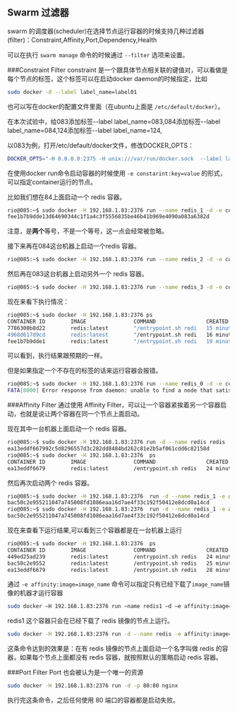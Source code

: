 ## Swarm 过滤器
swarm 的调度器(scheduler)在选择节点运行容器的时候支持几种过滤器 (filter)：Constraint,Affinity,Port,Dependency,Health

可以在执行 `swarm manage` 命令的时候通过 `--filter` 选项来设置。

###Constraint Filter
constraint 是一个跟具体节点相关联的键值对，可以看做是每个节点的标签，这个标签可以在启动docker daemon的时候指定，比如
```sh
sudo docker -d --label label_name=label01
```

也可以写在docker的配置文件里面（在ubuntu上面是 `/etc/default/docker`）。

在本次试验中，给083添加标签--label label_name=083,084添加标签--label label_name=084,124添加标签--label label_name=124,

以083为例，打开/etc/default/docker文件，修改DOCKER_OPTS：
```sh
DOCKER_OPTS="-H 0.0.0.0:2375 -H unix:///var/run/docker.sock  --label label_name=083"
```

在使用docker run命令启动容器的时候使用 `-e constarint:key=value` 的形式，可以指定container运行的节点。

比如我们想在84上面启动一个 redis 容器。
```sh
rio@085:~$ sudo docker -H 192.168.1.83:2376 run --name redis_1 -d -e constraint:label_name==084 redis
fee1b7b9dde13d64690344c1f1a4c3f5556835be46b41b969e4090a083a6382d
```
注意，是**两个**等号，不是一个等号，这一点会经常被忽略。

接下来再在084这台机器上启动一个redis 容器。
```sh
rio@085:~$ sudo docker -H 192.168.1.83:2376 run --name redis_2 -d -e constraint:label_name==084 redis         4968d617d9cd122fc2e17b3bad2f2c3b5812c0f6f51898024a96c4839fa000e1
```
然后再在083这台机器上启动另外一个 redis 容器。
```sh
rio@085:~$ sudo docker -H 192.168.1.83:2376 run --name redis_3 -d -e constraint:label_name==083 redis         7786300b8d2232c2335ac6161c715de23f9179d30eb5c7e9c4f920a4f1d39570
```

现在来看下执行情况：
```sh
rio@085:~$ sudo docker -H 192.168.1.83:2376 ps
CONTAINER ID        IMAGE               COMMAND                CREATED             STATUS              PORTS               NAMES
7786300b8d22        redis:latest        "/entrypoint.sh redi   15 minutes ago      Up 53 seconds       6379/tcp            083/redis_3
4968d617d9cd        redis:latest        "/entrypoint.sh redi   16 minutes ago      Up 2 minutes        6379/tcp            084/redis_2
fee1b7b9dde1        redis:latest        "/entrypoint.sh redi   19 minutes ago      Up 5 minutes        6379/tcp            084/redis_1
```

可以看到，执行结果跟预期的一样。

但是如果指定一个不存在的标签的话来运行容器会报错。
```sh
rio@085:~$ sudo docker -H 192.168.1.83:2376 run --name redis_0 -d -e constraint:label_name==0 redis
FATA[0000] Error response from daemon: unable to find a node that satisfies label_name==0
```

###Affinity Filter
通过使用 Affinity Filter，可以让一个容器紧挨着另一个容器启动，也就是说让两个容器在同一个节点上面启动。

现在其中一台机器上面启动一个 redis 容器。
```sh
rio@085:~$ sudo docker -H 192.168.1.83:2376 run -d --name redis redis
ea13eddf667992c5d8296557d3c282dd8484bd262c81e2b5af061cdd6c82158d
rio@085:~$ sudo docker -H 192.168.1.83:2376  ps
CONTAINER ID        IMAGE               COMMAND                CREATED             STATUS                  PORTS               NAMES
ea13eddf6679        redis:latest        /entrypoint.sh redis   24 minutes ago      Up Less than a second   6379/tcp            083/redis
```

然后再次启动两个 redis 容器。
```sh
rio@085:~$ sudo docker -H 192.168.1.83:2376  run -d --name redis_1 -e affinity:container==redis redis
bac50c2e955211047a745008fd1086eaa16d7ae4f33c192f50412e8dcd0a14cd
rio@085:~$ sudo docker -H 192.168.1.83:2376  run -d --name redis_1 -e affinity:container==redis redis
bac50c2e955211047a745008fd1086eaa16d7ae4f33c192f50412e8dcd0a14cd
```
现在来查看下运行结果,可以看到三个容器都是在一台机器上运行
```sh
rio@085:~$ sudo docker -H 192.168.1.83:2376  ps
CONTAINER ID        IMAGE               COMMAND                CREATED             STATUS                  PORTS               NAMES
449ed25ad239        redis:latest        /entrypoint.sh redis   24 minutes ago      Up Less than a second   6379/tcp            083/redis_2
bac50c2e9552        redis:latest        /entrypoint.sh redis   25 minutes ago      Up 10 seconds           6379/tcp            083/redis_1
ea13eddf6679        redis:latest        /entrypoint.sh redis   28 minutes ago      Up 3 minutes            6379/tcp            083/redis
```
通过 `-e affinity:image=image_name` 命令可以指定只有已经下载了`image_name`镜像的机器才运行容器
```sh
sudo docker –H 192.168.1.83:2376 run –name redis1 –d –e affinity:image==redis redis 
```
redis1 这个容器只会在已经下载了 redis 镜像的节点上运行。

```sh
sudo docker -H 192.168.1.83:2376 run -d --name redis -e affinity:image==~redis redis
```
这条命令达到的效果是：在有 redis 镜像的节点上面启动一个名字叫做 redis 的容器，如果每个节点上面都没有 redis 容器，就按照默认的策略启动 redis 容器。

###Port Filter
Port 也会被认为是一个唯一的资源
```sh
sudo docker -H 192.168.1.83:2376 run -d -p 80:80 nginx
```

执行完这条命令，之后任何使用 80 端口的容器都是启动失败。
